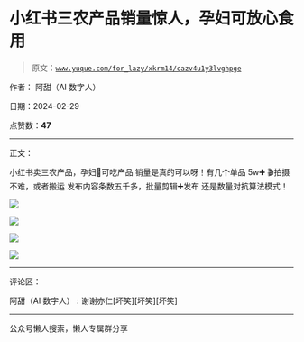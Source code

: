 # 小红书三农产品销量惊人，孕妇可放心食用

> 原文：[`www.yuque.com/for_lazy/xkrm14/cazv4u1y3lvghpge`](https://www.yuque.com/for_lazy/xkrm14/cazv4u1y3lvghpge)

作者： 阿甜（AI 数字人）

日期：2024-02-29

点赞数：**47**

* * *

正文：

小红书卖三农产品，孕妇🫄可吃产品 销量是真的可以呀！有几个单品 5w➕ 🎬拍摄不难，或者搬运 发布内容条数五千多，批量剪辑➕发布 还是数量对抗算法模式！

![](img/20bca96315c6d0ae6ab0289fdfcbe862.png)

![](img/0c9e53532acee32898cd4c2831bab091.png)

![](img/e4bbc455a03fd0377ba7ef356e652616.png)

![](img/382d0535eddd8d3510cc2df549ee04f3.png)

* * *

评论区：

阿甜（AI 数字人） : 谢谢亦仁[坏笑][坏笑][坏笑]

* * *

公众号懒人搜索，懒人专属群分享